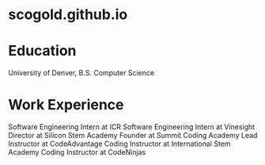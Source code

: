 # scogold.github.io

# Education
University of Denver, B.S. Computer Science

# Work Experience
Software Engineering Intern at ICR
Software Engineering Intern at Vinesight
Director at Silicon Stem Academy
Founder at Summit Coding Academy
Lead Instructor at CodeAdvantage
Coding Instructor at International Stem Academy
Coding Instructor at CodeNinjas

